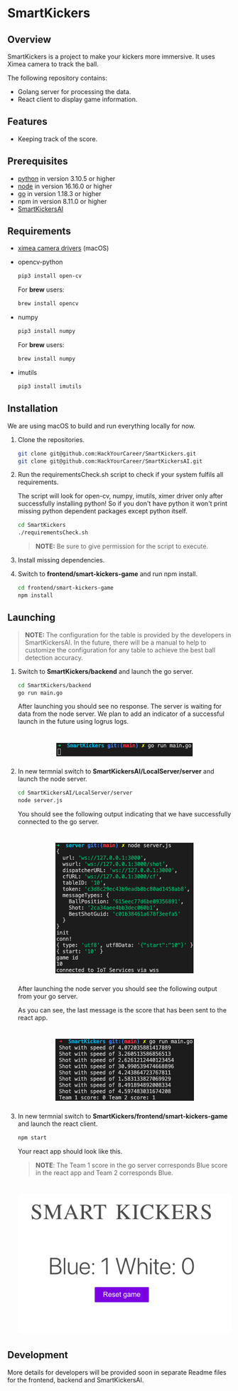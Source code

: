 # SmartKickers

## Overview

SmartKickers is a project to make your kickers more immersive. It uses Ximea camera to track the ball.

The following repository contains:

- Golang server for processing the data.
- React client to display game information.

## Features

- Keeping track of the score.

## Prerequisites

- [python](https://www.python.org/downloads/macos/) in version 3.10.5 or higher
- [node](https://nodejs.org/en/download/) in version 16.16.0 or higher
- [go](https://go.dev/dl/) in version 1.18.3 or higher
- npm in version 8.11.0 or higher
- [SmartKickersAI](https://github.com/HackYourCareer/SmartKickersAI)

## Requirements

- [ximea camera drivers](https://www.ximea.com/support/wiki/apis/ximea_macos_software_package) (macOS)
- opencv-python

  ```bash
  pip3 install open-cv
  ```

  For **brew** users:

  ```bash
  brew install opencv
  ```

- numpy

  ```bash
  pip3 install numpy
  ```

  For **brew** users:

  ```bash
  brew install numpy
  ```

- imutils

  ```bash
  pip3 install imutils
  ```

## Installation

We are using macOS to build and run everything locally for now.

1. Clone the repositories.

   ```bash
   git clone git@github.com:HackYourCareer/SmartKickers.git
   git clone git@github.com:HackYourCareer/SmartKickersAI.git
   ```

2. Run the requirementsCheck.sh script to check if your system fulfils all requirements.

   The script will look for open-cv, numpy, imutils, ximer driver only after successfully installing python! So if you don't have python it won't print missing python dependent packages except python itself.

   ```bash
   cd SmartKickers
   ./requirementsCheck.sh
   ```

   > **NOTE:** Be sure to give permission for the script to execute.

3. Install missing dependencies.

4. Switch to **frontend/smart-kickers-game** and run npm install.

   ```bash
   cd frontend/smart-kickers-game
   npm install
   ```

## Launching

> **NOTE:** The configuration for the table is provided by the developers in SmartKickersAI. In the future, there will be a manual to help to customize the configuration for any table to achieve the best ball detection accuracy.

1. Switch to **SmartKickers/backend** and launch the go server.

   ```bash
   cd SmartKickers/backend
   go run main.go
   ```

   After launching you should see no response. The server is waiting for data from the node server. We plan to add an indicator of a successful launch in the future using logrus logs.

   <h1 align="center">
       <img src="assets/goLaunch.png">
   </h1>

2. In new termnial switch to **SmartKickersAI/LocalServer/server** and launch the node server.

   ```bash
   cd SmartKickersAI/LocalServer/server
   node server.js
   ```

   You should see the following output indicating that we have successfully connected to the go server.

   <h1 align="center">
       <img src="assets/nodeLaunch.png">
   </h1>

   After launching the node server you should see the following output from your go server.

   As you can see, the last message is the score that has been sent to the react app.

   <h1 align="center">
       <img src="assets/goWithNode.png">
   </h1>

3. In new termnial switch to **SmartKickers/frontend/smart-kickers-game** and launch the react client.

   ```bash
   npm start
   ```

   Your react app should look like this.

   > **NOTE**: The Team 1 score in the go server corresponds Blue score in the react app and Team 2 corresponds Blue.

   <h1 align="center">
       <img src="assets/reactApp.png">
   </h1>

## Development

More details for developers will be provided soon in separate Readme files for the frontend, backend and SmartKickersAI.
